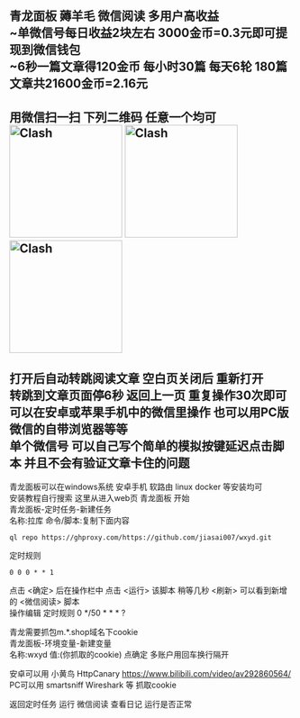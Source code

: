 青龙面板 薅羊毛 微信阅读 多用户高收益<br>
~单微信号每日收益2块左右 3000金币=0.3元即可提现到微信钱包<br>
~6秒一篇文章得120金币 每小时30篇 每天6轮 180篇文章共21600金币=2.16元<br>
--
用微信扫一扫 下列二维码 任意一个均可<br>
<img src="https://github.com/jiasai007/wxyd/blob/main/1.png" alt="Clash" width="200">
<img src="https://github.com/jiasai007/wxyd/blob/main/2.png" alt="Clash" width="200">
<img src="https://github.com/jiasai007/wxyd/blob/main/3.png" alt="Clash" width="200">
<br>
--
打开后自动转跳阅读文章 空白页关闭后 重新打开 <br>
转跳到文章页面停6秒 返回上一页 重复操作30次即可 <br>
可以在安卓或苹果手机中的微信里操作 也可以用PC版微信的自带浏览器等等<br>
单个微信号 可以自己写个简单的模拟按键延迟点击脚本 并且不会有验证文章卡住的问题 
--
青龙面板可以在windows系统 安卓手机 软路由 linux docker 等安装均可 <br>
安装教程自行搜索 这里从进入web页 青龙面板 开始<br>
青龙面板-定时任务-新建任务<br>
名称:拉库 命令/脚本:复制下面内容
```Shell
ql repo https://ghproxy.com/https://github.com/jiasai007/wxyd.git
```
定时规则 
```Shell
0 0 0 * * 1
```
点击 <确定> 后在操作栏中 点击 <运行> 该脚本
稍等几秒 <刷新> 可以看到新增的 <微信阅读> 脚本  <br>
操作编辑 定时规则  0 */50 * * * ? <br>

青龙需要抓包m.*.shop域名下cookie <br>
青龙面板-环境变量-新建变量<br>
名称:wxyd 值:(你抓取的cookie) 点确定 多账户用回车换行隔开<br>

安卓可以用 小黄鸟 HttpCanary  https://www.bilibili.com/video/av292860564/<br> 
PC可以用 smartsniff Wireshark 等 抓取cookie

返回定时任务 运行 微信阅读 查看日记 运行是否正常 
